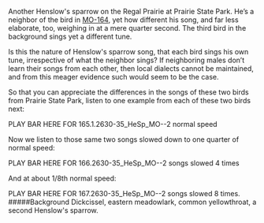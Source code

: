 Another Henslow's sparrow on the Regal Prairie at Prairie State Park. He’s a neighbor of the bird in [MO-164](http://listeningtoacontinentsing.com/recording.php?page=MO-164), yet how different his song, and far less elaborate, too, weighing in at a mere quarter second. The third bird in the background sings yet a different tune. 

Is this the nature of Henslow's sparrow song, that each bird sings his own tune, irrespective of what the neighbor sings? If neighboring males don’t learn their songs from each other, then local dialects cannot be maintained, and from this meager evidence such would seem to be the case.

So that you can appreciate the differences in the songs of these two birds from Prairie State Park, listen to one example from each of these two birds next:

PLAY BAR HERE FOR 165.1.2630-35_HeSp_MO--2 normal speed

Now we listen to those same two songs slowed down to one quarter of normal speed: 

PLAY BAR HERE FOR 166.2630-35_HeSp_MO--2 songs slowed 4 times

And at about 1/8th normal speed:

PLAY BAR HERE FOR  167.2630-35_HeSp_MO--2 songs slowed 8 times. 
#####Background
Dickcissel, eastern meadowlark, common yellowthroat, a second Henslow's sparrow.
